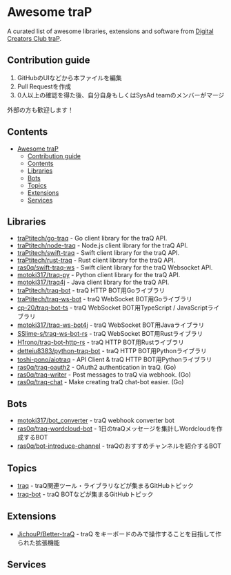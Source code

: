 # Awesome traP

A curated list of awesome libraries, extensions and software from [Digital Creators Club traP](https://trap.jp/).

## Contribution guide

1. GitHubのUIなどから本ファイルを編集
2. Pull Requestを作成
3. 0人以上の確認を得た後、自分自身もしくはSysAd teamのメンバーがマージ

外部の方も歓迎します！

## Contents

- [Awesome traP](#awesome-trap)
  - [Contribution guide](#contribution-guide)
  - [Contents](#contents)
  - [Libraries](#libraries)
  - [Bots](#bots)
  - [Topics](#topics)
  - [Extensions](#extensions)
  - [Services](#services)

## Libraries

- [traPtitech/go-traq](https://github.com/traPtitech/go-traq) - Go client library for the traQ API.
- [traPtitech/node-traq](https://github.com/traPtitech/node-traq) - Node.js client library for the traQ API.
- [traPtitech/swift-traq](https://github.com/traPtitech/swift-traq) - Swift client library for the traQ API.
- [traPtitech/rust-traq](https://github.com/traPtitech/rust-traq) - Rust client library for the traQ API.
- [ras0q/swift-traq-ws](https://github.com/ras0q/swift-traq-ws) - Swift client library for the traQ Websocket API.
- [motoki317/traq-py](https://github.com/motoki317/traq-py) - Python client library for the traQ API.
- [motoki317/traq4j](https://github.com/motoki317/traq4j) - Java client library for the traQ API.
- [traPtitech/traq-bot](https://github.com/traPtitech/traq-bot) - traQ HTTP BOT用Goライブラリ
- [traPtitech/traq-ws-bot](https://github.com/traPtitech/traq-ws-bot) - traQ WebSocket BOT用Goライブラリ
- [cp-20/traq-bot-ts](https://github.com/cp-20/traq-bot-ts) - traQ WebSocket BOT用TypeScript / JavaScriptライブラリ
- [motoki317/traq-ws-bot4j](https://github.com/motoki317/traq-ws-bot4j) - traQ WebSocket BOT用Javaライブラリ
- [SSlime-s/traq-ws-bot-rs](https://github.com/SSlime-s/traq-ws-bot-rs) - traQ WebSocket BOT用Rustライブラリ
- [H1rono/traq-bot-http-rs](https://github.com/H1rono/traq-bot-http-rs) - traQ HTTP BOT用Rustライブラリ
- [detteiu8383/python-traq-bot](https://github.com/detteiu8383/python-traq-bot) - traQ HTTP BOT用Pythonライブラリ
- [toshi-pono/aiotraq](https://github.com/toshi-pono/aiotraq) - API Client & traQ HTTP BOT用Pythonライブラリ
- [ras0q/traq-oauth2](https://github.com/ras0q/traq-oauth2) - OAuth2 authentication in traQ. (Go)
- [ras0q/traq-writer](https://github.com/ras0q/traq-writer) - Post messages to traQ via webhook. (Go)
- [ras0q/traq-chat](https://github.com/ras0q/traq-chat) - Make creating traQ chat-bot easier. (Go)

## Bots

- [motoki317/bot_converter](https://github.com/motoki317/bot_converter) - traQ webhook converter bot
- [ras0q/traq-wordcloud-bot](https://github.com/ras0q/traq-wordcloud-bot) - 1日のtraQメッセージを集計しWordcloudを作成するBOT
- [ras0q/bot-introduce-channel](https://github.com/ras0q/bot-introduce-channel) - traQのおすすめチャンネルを紹介するBOT

## Topics

- [traq](https://github.com/topics/traq) - traQ関連ツール・ライブラリなどが集まるGitHubトピック
- [traq-bot](https://github.com/topics/traq-bot) - traQ BOTなどが集まるGitHubトピック

## Extensions

- [JichouP/Better-traQ](https://github.com/JichouP/Better-traQ) - traQ をキーボードのみで操作することを目指して作られた拡張機能

## Services
<!-- Qthemeみたいなやつ -->
